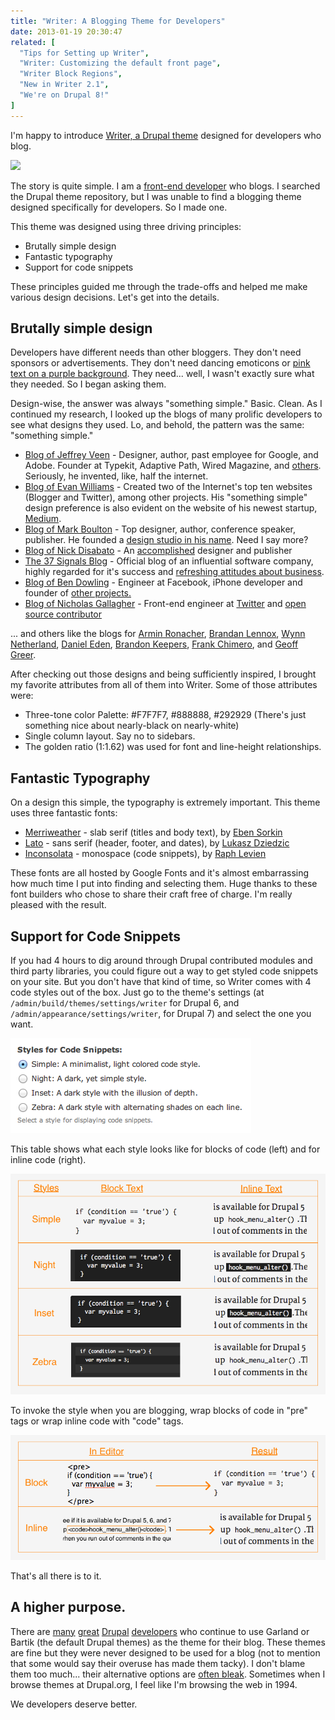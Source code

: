 ```yaml
---
title: "Writer: A Blogging Theme for Developers"
date: 2013-01-19 20:30:47
related: [
  "Tips for Setting up Writer",
  "Writer: Customizing the default front page",
  "Writer Block Regions",
  "New in Writer 2.1",
  "We're on Drupal 8!"
]
---
```


I'm happy to introduce <a href="http://drupal.org/project/writer" title="Writer: A Blogging Theme for Developers">Writer, a Drupal theme</a> designed for developers who blog.

![][1]

 [1]: /assets/images/writer-post-2.png

The story is quite simple. I am a <a href="http://bryanbraun.com/who-is-bryan">front-end developer</a> who blogs. I searched the Drupal theme repository, but I was unable to find a blogging theme designed specifically for developers. So I made one.

This theme was designed using three driving principles:

*   Brutally simple design
*   Fantastic typography
*   Support for code snippets

These principles guided me through the trade-offs and helped me make various design decisions. Let's get into the details.

<h2 id="brutally-simple">
  Brutally simple design
</h2>

Developers have different needs than other bloggers. They don't need sponsors or advertisements. They don't need dancing emoticons or <a href="http://wordpress.org/extend/themes/chinese-love" title="Behold... it exists.">pink text on a purple background</a>. They need... well, I wasn't exactly sure what they needed. So I began asking them.

Design-wise, the answer was always "something simple." Basic. Clean. As I continued my research, I looked up the blogs of many prolific developers to see what designs they used. Lo, and behold, the pattern was the same: "something simple."

*   <a href="http://veen.com/jeff/">Blog of Jeffrey Veen</a> - Designer, author, past employee for Google, and Adobe. Founder at Typekit, Adaptive Path, Wired Magazine, and <a href="http://aneventapart.com/speakers/jeffrey-veen?/speakers/jeffveen/">others</a>. Seriously, he invented, like, half the internet.
*   <a href="http://evhead.com">Blog of Evan Williams</a> - Created two of the Internet's top ten websites (Blogger and Twitter), among other projects. His "something simple" design preference is also evident on the website of his newest startup, <a href="https://medium.com/what-i-learned-building/4191574378">Medium</a>.
*   <a href="http://www.markboulton.co.uk/journal">Blog of Mark Boulton</a> - Top designer, author, conference speaker, publisher. He founded a <a href="http://www.markboultondesign.com/" title="Mark Boulton Design">design studio in his name</a>. Need I say more?
*   <a href="http://blog.nickd.org/">Blog of Nick Disabato</a> - An <a href="http://nickd.org/bio/">accomplished</a> designer and publisher
*   <a href="http://37signals.com/svn">The 37 Signals Blog</a> - Official blog of an influential software company, highly regarded for it's success and <a href="http://37signals.com/rework" target="blank">refreshing attitudes about business</a>.
*   <a href="http://www.coderholic.com/">Blog of Ben Dowling</a> - Engineer at Facebook, iPhone developer and founder of <a href="http://www.coderholic.com/about/">other projects.</a>
*   <a href="http://nicolasgallagher.com/">Blog of Nicholas Gallagher</a> - Front-end engineer at <a href="http://twitter.com">Twitter</a> and [open source contributor][2]

 [2]: http://nicolasgallagher.com/about/

... and others like the blogs for <a href="http://lucumr.pocoo.org/" target="_blank">Armin Ronacher</a>, <a href="http://bclennox.com/" target="_blank">Brandan Lennox</a>, <a href="http://wynnnetherland.com/archives" target="_blank">Wynn Netherland</a>, <a href="http://daneden.me/blog/" target="_blank">Daniel Eden</a>, <a href="http://opensoul.org/" target="_blank">Brandon Keepers</a>, <a href="http://frankchimero.com/blog/" target="_blank">Frank Chimero</a>, and <a href="http://geoff.greer.fm/" target="_blank">Geoff Greer</a>.

After checking out those designs and being sufficiently inspired, I brought my favorite attributes from all of them into Writer. Some of those attributes were:

*   Three-tone color Palette: #F7F7F7, #888888, #292929 (There's just something nice about nearly-black on nearly-white)
*   Single column layout. Say no to sidebars.
*   The golden ratio (1:1.62) was used for font and line-height relationships.

<h2 id="typography">
  Fantastic Typography
</h2>

On a design this simple, the typography is extremely important. This theme uses three fantastic fonts:

*   <a href="http://www.google.com/webfonts/specimen/Merriweather" target="_blank">Merriweather</a> - slab serif (titles and body text), by <a href="https://plus.google.com/106288796449831139244" target="_blank">Eben Sorkin</a>
*   <a href="http://www.google.com/webfonts/specimen/Lato" target="_blank">Lato</a> - sans serif (header, footer, and dates), by <a href="https://plus.google.com/106163021290874968147" target="_blank">Lukasz Dziedzic</a>
*   <a href="http://www.google.com/webfonts/specimen/Inconsolata" target="_blank">Inconsolata</a> - monospace (code snippets), by <a href="http://levien.com" target="_blank">Raph Levien</a>

These fonts are all hosted by Google Fonts and it's almost embarrassing how much time I put into finding and selecting them. Huge thanks to these font builders who chose to share their craft free of charge. I'm really pleased with the result.

<h2 id="code-snippets">
  Support for Code Snippets
</h2>

If you had 4 hours to dig around through Drupal contributed modules and third party libraries, you could figure out a way to get styled code snippets on your site. But you don't have that kind of time, so Writer comes with 4 code styles out of the box. Just go to the theme's settings (at `/admin/build/themes/settings/writer` for Drupal 6, and `/admin/appearance/settings/writer`, for Drupal 7) and select the one you want.

![Image showing theme settings for code snippets][3]

 [3]: /assets/images/theme-settings.png

This table shows what each style looks like for blocks of code (left) and for inline code (right).

<img alt="Image showing examples of the four code snippet styles" src="/assets/images/writer-style-choices3.png" />

To invoke the style when you are blogging, wrap blocks of code in "pre" tags or wrap inline code with "code" tags.

<img alt="Image showing examples of how to render styled code snippets" src="/assets/images/code-snippets.png" />

That's all there is to it.

## A higher purpose.

There are <a href="http://www.garfieldtech.com" target="_blank">many</a> <a href="http://www.davereid.net/taxonomy/term/6/0" target="_blank">great</a> <a href="http://www.dave-cohen.com/node" target="_blank">Drupal</a> <a href="http://ca.tchpole.net/" target="_blank">developers</a> who continue to use Garland or Bartik (the default Drupal themes) as the theme for their blog. These themes are fine but they were never designed to be used for a blog (not to mention that some would say their overuse has made them tacky). I don't blame them too much... their alternative options are <a href="http://drupal.org/files/images/Screenshot%202009-04-25%2010h%2024m%2037s.png" target="_blank">often bleak</a>. Sometimes when I browse themes at Drupal.org, I feel like I'm browsing the web in 1994.

We developers deserve better.
